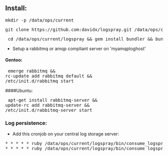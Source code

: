 ## Install:
<pre>mkdir -p /data/ops/current </pre>
<pre>git clone https://github.com:davidx/logspray.git /data/ops/current/logspray</pre>

<pre> cd /data/ops/current/logspray && gem install bundler && bundle install </pre>

- Setup a rabbitmq or amqp compliant server on 'myamqploghost'

#### Gentoo:

<pre> emerge rabbitmq && 
rc-update add rabbitmq default && 
/etc/init.d/rabbitmq start 
</pre>

####Ubuntu:
<pre> apt-get install rabbitmq-server &&
update-rc add rabbitmq-server && 
/etc/init.d/rabbitmq-server start
</pre>

### Log persistence:
- Add this cronjob on your central log storage server:

<pre>
* * * * * ruby /data/ops/current/logspray/bin/consume_logspray_queue.rb --host=myamqploghost --queue=apache_access_log --logfile=/var/log/logspray/apache_access_log/apache_access_log_`date +%Y%m%d`.log
* * * * * ruby /data/ops/current/logspray/bin/consume_logspray_queue.rb --host=myamqploghost --queue=apache_error_log --logfile=/var/log/logspray/apache_error_log/apache_error_log_`date +%Y%m%d`.log
</pre>


